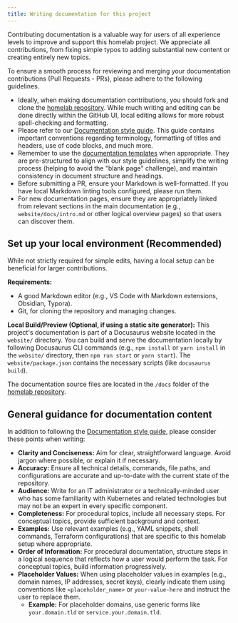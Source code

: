 ```yaml
---
title: Writing documentation for this project
---
```


Contributing documentation is a valuable way for users of all experience levels to improve and support this homelab
project. We appreciate all contributions, from fixing simple typos to adding substantial new content or creating
entirely new topics.

To ensure a smooth process for reviewing and merging your documentation contributions (Pull Requests - PRs), please
adhere to the following guidelines.

- Ideally, when making documentation contributions, you should fork and clone the
  [homelab repository](https://github.com/theepicsaxguy/homelab). While much writing and editing can be done directly
  within the GitHub UI, local editing allows for more robust spell-checking and formatting.
- Please refer to our [Documentation style guide](./style-guide.mdx). This guide contains important conventions
  regarding terminology, formatting of titles and headers, use of code blocks, and much more.
- Remember to use the [documentation templates](./templates/index.md) when appropriate. They are pre-structured to align
  with our style guidelines, simplify the writing process (helping to avoid the "blank page" challenge), and maintain
  consistency in document structure and headings.
- Before submitting a PR, ensure your Markdown is well-formatted. If you have local Markdown linting tools configured,
  please run them.
- For new documentation pages, ensure they are appropriately linked from relevant sections in the main documentation (e.g., `website/docs/intro.md` or other logical overview pages) so that users can discover them.

## Set up your local environment (Recommended)

While not strictly required for simple edits, having a local setup can be beneficial for larger contributions.

**Requirements:**

- A good Markdown editor (e.g., VS Code with Markdown extensions, Obsidian, Typora).
- Git, for cloning the repository and managing changes.

**Local Build/Preview (Optional, if using a static site generator):** This project's documentation is part of a Docusaurus website located in the `website/` directory. You can build and serve the documentation locally by following Docusaurus CLI commands (e.g., `npm install` or `yarn install` in the `website/` directory, then `npm run start` or `yarn start`). The `website/package.json` contains the necessary scripts (like `docusaurus build`).

The documentation source files are located in the `/docs` folder of the
[homelab repository](https://github.com/theepicsaxguy/homelab/).

## General guidance for documentation content

In addition to following the [Documentation style guide](./style-guide.mdx), please consider these points when writing:

- **Clarity and Conciseness:** Aim for clear, straightforward language. Avoid jargon where possible, or explain it if
  necessary.
- **Accuracy:** Ensure all technical details, commands, file paths, and configurations are accurate and up-to-date with
  the current state of the repository.
- **Audience:** Write for an IT administrator or a technically-minded user who has some familiarity with Kubernetes and
  related technologies but may not be an expert in every specific component.
- **Completeness:** For procedural topics, include all necessary steps. For conceptual topics, provide sufficient
  background and context.
- **Examples:** Use relevant examples (e.g., YAML snippets, shell commands, Terraform configurations) that are specific
  to this homelab setup where appropriate.
- **Order of Information:** For procedural documentation, structure steps in a logical sequence that reflects how a user
  would perform the task. For conceptual topics, build information progressively.
- **Placeholder Values:** When using placeholder values in examples (e.g., domain names, IP addresses, secret keys),
  clearly indicate them using conventions like `<placeholder_name>` or `your-value-here` and instruct the user to
  replace them.
  - **Example:** For placeholder domains, use generic forms like `your.domain.tld` or `service.your.domain.tld`.
